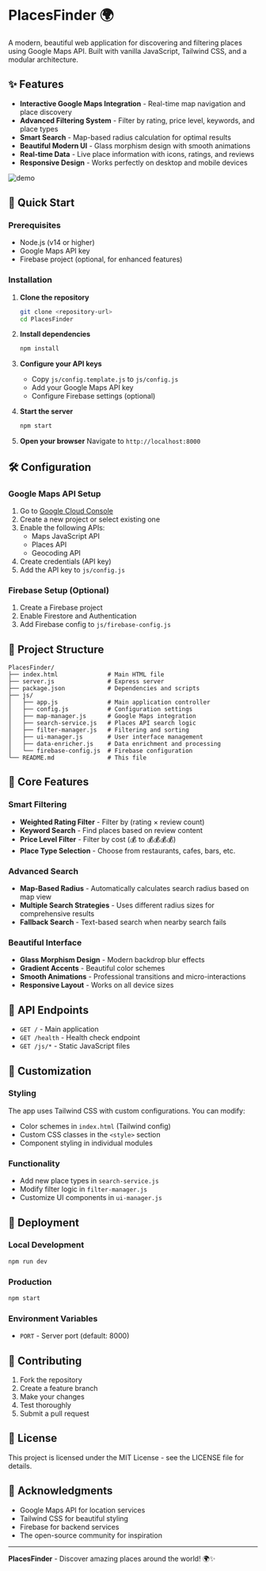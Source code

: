 # PlacesFinder 🌍

A modern, beautiful web application for discovering and filtering places using Google Maps API. Built with vanilla JavaScript, Tailwind CSS, and a modular architecture.

## ✨ Features

- **Interactive Google Maps Integration** - Real-time map navigation and place discovery
- **Advanced Filtering System** - Filter by rating, price level, keywords, and place types
- **Smart Search** - Map-based radius calculation for optimal results
- **Beautiful Modern UI** - Glass morphism design with smooth animations
- **Real-time Data** - Live place information with icons, ratings, and reviews
- **Responsive Design** - Works perfectly on desktop and mobile devices

![demo](assets/demo_app.gif)

## 🚀 Quick Start

### Prerequisites
- Node.js (v14 or higher)
- Google Maps API key
- Firebase project (optional, for enhanced features)

### Installation

1. **Clone the repository**
   ```bash
   git clone <repository-url>
   cd PlacesFinder
   ```

2. **Install dependencies**
   ```bash
   npm install
   ```

3. **Configure your API keys**
   - Copy `js/config.template.js` to `js/config.js`
   - Add your Google Maps API key
   - Configure Firebase settings (optional)

4. **Start the server**
   ```bash
   npm start
   ```

5. **Open your browser**
   Navigate to `http://localhost:8000`

## 🛠️ Configuration

### Google Maps API Setup
1. Go to [Google Cloud Console](https://console.cloud.google.com/)
2. Create a new project or select existing one
3. Enable the following APIs:
   - Maps JavaScript API
   - Places API
   - Geocoding API
4. Create credentials (API key)
5. Add the API key to `js/config.js`

### Firebase Setup (Optional)
1. Create a Firebase project
2. Enable Firestore and Authentication
3. Add Firebase config to `js/firebase-config.js`

## 📁 Project Structure

```
PlacesFinder/
├── index.html              # Main HTML file
├── server.js               # Express server
├── package.json            # Dependencies and scripts
├── js/
│   ├── app.js              # Main application controller
│   ├── config.js           # Configuration settings
│   ├── map-manager.js      # Google Maps integration
│   ├── search-service.js   # Places API search logic
│   ├── filter-manager.js   # Filtering and sorting
│   ├── ui-manager.js       # User interface management
│   ├── data-enricher.js    # Data enrichment and processing
│   └── firebase-config.js  # Firebase configuration
└── README.md               # This file
```

## 🎯 Core Features

### Smart Filtering
- **Weighted Rating Filter** - Filter by (rating × review count)
- **Keyword Search** - Find places based on review content
- **Price Level Filter** - Filter by cost (💰 to 💰💰💰💰)
- **Place Type Selection** - Choose from restaurants, cafes, bars, etc.

### Advanced Search
- **Map-Based Radius** - Automatically calculates search radius based on map view
- **Multiple Search Strategies** - Uses different radius sizes for comprehensive results
- **Fallback Search** - Text-based search when nearby search fails

### Beautiful Interface
- **Glass Morphism Design** - Modern backdrop blur effects
- **Gradient Accents** - Beautiful color schemes
- **Smooth Animations** - Professional transitions and micro-interactions
- **Responsive Layout** - Works on all device sizes

## 🔧 API Endpoints

- `GET /` - Main application
- `GET /health` - Health check endpoint
- `GET /js/*` - Static JavaScript files

## 🎨 Customization

### Styling
The app uses Tailwind CSS with custom configurations. You can modify:
- Color schemes in `index.html` (Tailwind config)
- Custom CSS classes in the `<style>` section
- Component styling in individual modules

### Functionality
- Add new place types in `search-service.js`
- Modify filter logic in `filter-manager.js`
- Customize UI components in `ui-manager.js`

## 🚀 Deployment

### Local Development
```bash
npm run dev
```

### Production
```bash
npm start
```

### Environment Variables
- `PORT` - Server port (default: 8000)

## 🤝 Contributing

1. Fork the repository
2. Create a feature branch
3. Make your changes
4. Test thoroughly
5. Submit a pull request

## 📄 License

This project is licensed under the MIT License - see the LICENSE file for details.

## 🙏 Acknowledgments

- Google Maps API for location services
- Tailwind CSS for beautiful styling
- Firebase for backend services
- The open-source community for inspiration

---

**PlacesFinder** - Discover amazing places around the world! 🌍✨ 